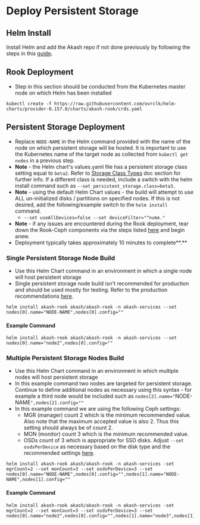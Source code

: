 # Deploy Persistent Storage

## **Helm Install**

Install Helm and add the Akash repo if not done previously by following the steps in this [guide](../akash-cloud-provider-build-with-helm-charts/step-4-helm-installation-on-kubernetes-node.md)**.**

## **Rook Deployment**

* Step in this section should be conducted from the Kubernetes master node on which Helm has been installed

```
kubectl create -f https://raw.githubusercontent.com/ovrclk/helm-charts/provider-0.157.0/charts/akash-rook/crds.yaml
```

## Persistent Storage Deployment

* Replace `NODE-NAME` in the Helm command provided with the name of the node on which persistent storage will be hosted.  It is important to use the Kubernetes name of the target node as collected from `kubectl get nodes` in a previous step.
* **Note** - the Helm chart's values.yaml file has a persistent storage class setting equal to `beta2`.  Refer to [Storage Class Types](storage-class-types.md) doc section for further info.  If a different class is needed, include a switch with the helm install command such as `--set persistent_storage.class=beta3.`
* **Note** - using the default Helm Chart values - the build will attempt to use ALL un-initialized disks / partitions on specified nodes.  If this is not desired, add the following/example switch to the `helm install` command.
  * `--set useAllDevices=false --set deviceFilter="^nvme."`
* **Note** - if any issues are encountered during the Rook deployment, tear down the Rook-Ceph components via the steps listed [here](teardown.md) and begin anew.
* Deployment typically takes approximately 10 minutes to complete**.**

### Single Persistent Storage Node Build

* Use this Helm Chart command in an environment in which a single node will host persistent storage
* Single persistent storage node build isn't recommended for production and should be used mostly for testing. Refer to the production recommendations [here](deploy-persistent-storage.md#multiple-persistent-storage-nodes-build).

```
helm install akash-rook akash/akash-rook -n akash-services --set nodes[0].name="NODE-NAME",nodes[0].config=""
```

#### Example Command

```
helm install akash-rook akash/akash-rook -n akash-services --set nodes[0].name="node2",nodes[0].config=""
```

### Multiple Persistent Storage Nodes Build

* Use this Helm Chart command in an environment in which multiple nodes will host persistent storage
* In this example command two nodes are targeted for persistent storage.  Continue to define additional nodes as necessary using this syntax - for example a third node would be included such as `nodes[2].name="`NODE-NAME`",nodes[2].config=""`
* In this example command we are using the following Ceph settings:
  * MGR (manager) count 2 which is the minimum recommended value.  Also note that the maximum accepted value is also 2.  Thus this setting should always be of count 2.
  * MON (monitor) count 3 which is the minimum recommended value.
  * OSDs count of 3 which is appropriate for SSD disks.  Adjust `--set osdsPerDevice` as necessary based on the disk type and the recommended settings [here](persistent-storage-requirements.md).

```
helm install akash-rook akash/akash-rook -n akash-services -set mgrCount=2 --set monCount=3 --set osdsPerDevice=3 --set nodes[0].name="NODE-NAME",nodes[0].config="",nodes[1].name="NODE-NAME",nodes[1].config=""
```

#### Example Command

```
helm install akash-rook akash/akash-rook -n akash-services -set mgrCount=2 --set monCount=3 --set osdsPerDevice=3 --set nodes[0].name="node2",nodes[0].config="",nodes[1].name="node3",nodes[1].config="",nodes[2].name="node4",nodes[2].config=""
```
